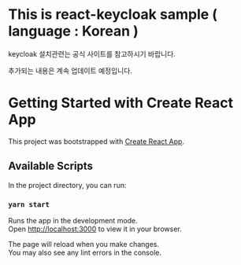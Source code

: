 # This is react-keycloak sample ( language : Korean )

keycloak 설치관련는 공식 사이트를 참고하시기 바랍니다.

추가되는 내용은 계속 업데이트 예정입니다.

# Getting Started with Create React App

This project was bootstrapped with [Create React App](https://github.com/facebook/create-react-app).

## Available Scripts

In the project directory, you can run:

### `yarn start`

Runs the app in the development mode.\
Open [http://localhost:3000](http://localhost:3000) to view it in your browser.

The page will reload when you make changes.\
You may also see any lint errors in the console.
